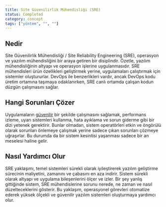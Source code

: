 ```yaml
---
title: Site Güvenilirlik Mühendisliği (SRE)
status: Completed
category: concept
tags: ["yöntem", "", ""]
---
```


## Nedir

Site Güvenilirlik Mühendisliği / Site Reliability Engineering (SRE), operasyon ve yazılım mühendisliğini bir araya getiren bir disiplindir.
Özetle, yazılım mühendisliğinin altyapı ve operasyon işlerine uygulanmasıdır.
SRE mühendisleri ürün özellikleri geliştirmek yerine, uygulamaları çalıştırmak için sistemler oluştururlar.
DevOps ile benzerlikleri vardır, ancak DevOps kodu üretim ortamına taşımaya odaklanırken, 
SRE canlı ortamda çalışan kodun düzgün çalışmasını sağlar.

## Hangi Sorunları Çözer

Uygulamaların [güvenilir](/tr/reliability/) bir şekilde çalışmasını sağlamak, performans izleme, uyarı sistemleri kullanma, hata ayıklama 
ve sorun giderme gibi bir dizi yetenek gerektirir.
Bunlar olmadan, sistem operatörleri etkin ve öngörülü olarak sorunları önlemeye çalışmak yerine sadece çıkan 
sorunları çözmeye uğraşırlar.
Bu durumda da bir sistem kesintisi yaşanması sadece bir an meselesi haline gelir.

## Nasıl Yardımcı Olur

SRE yaklaşımı, temel sistemleri sürekli olarak iyileştirerek yazılım geliştirme sürecinin maliyetini, 
zamanını ve çabasını en aza indirir.
Sistem sürekli olarak altyapı ve uygulama bileşenlerini ölçer ve izler.
Bir şey yanlış gittiğinde sistem, SRE mühendislerine sorunu nerede, ne zaman ve nasıl düzelteceklerini gösterir.
Bu yaklaşım, operasyonel görevleri otomatize ederek yüksek ölçekli ve güvenilir yazılım sistemleri oluşturmaya yardımcı olur.
